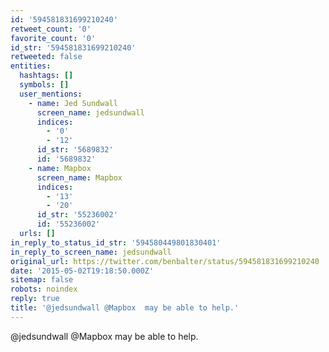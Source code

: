 ```yaml
---
id: '594581831699210240'
retweet_count: '0'
favorite_count: '0'
id_str: '594581831699210240'
retweeted: false
entities:
  hashtags: []
  symbols: []
  user_mentions:
    - name: Jed Sundwall
      screen_name: jedsundwall
      indices:
        - '0'
        - '12'
      id_str: '5689832'
      id: '5689832'
    - name: Mapbox
      screen_name: Mapbox
      indices:
        - '13'
        - '20'
      id_str: '55236002'
      id: '55236002'
  urls: []
in_reply_to_status_id_str: '594580449801830401'
in_reply_to_screen_name: jedsundwall
original_url: https://twitter.com/benbalter/status/594581831699210240
date: '2015-05-02T19:18:50.000Z'
sitemap: false
robots: noindex
reply: true
title: '@jedsundwall @Mapbox  may be able to help.'
---
```


@jedsundwall @Mapbox  may be able to help.